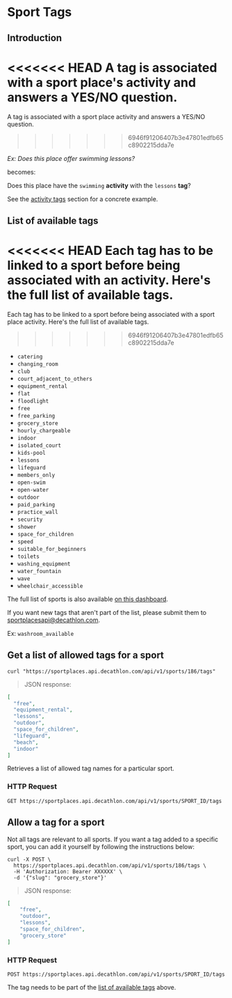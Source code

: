 # Sport Tags

## Introduction

<<<<<<< HEAD
A tag is associated with a sport place's activity and answers a YES/NO question. 
=======
A tag is associated with a sport place activity and answers a YES/NO question. 
>>>>>>> 6946f91206407b3e47801edfb65c8902215dda7e

_Ex: Does this place offer swimming lessons?_ 

becomes:

Does this place have the `swimming` **activity** with the `lessons` **tag**?

See the [activity tags](#activity-tags) section for a concrete example.

## List of available tags

<<<<<<< HEAD
Each tag has to be linked to a sport before being associated with an activity. Here's the full list of available tags.
=======
Each tag has to be linked to a sport before being associated with a sport place activity. Here's the full list of available tags.
>>>>>>> 6946f91206407b3e47801edfb65c8902215dda7e

* `catering`
* `changing_room`
* `club`
* `court_adjacent_to_others`
* `equipment_rental`
* `flat`
* `floodlight`
* `free`
* `free_parking`
* `grocery_store`
* `hourly_chargeable`
* `indoor`
* `isolated_court`
* `kids-pool`
* `lessons`
* `lifeguard`
* `members_only`
* `open-swim`
* `open-water`
* `outdoor`
* `paid_parking`
* `practice_wall`
* `security`
* `shower`
* `space_for_children`
* `speed`
* `suitable_for_beginners`
* `toilets`
* `washing_equipment`
* `water_fountain`
* `wave`
* `wheelchair_accessible`

The full list of sports is also available <a href="https://app.periscopedata.com/shared/92a812b0-d876-4dde-8d4a-b4b5b0a1f157?" target="_blank">on this dashboard</a>.

<aside class="notice">
If you want new tags that aren't part of the list, please submit them to
<a href="mailto:sportplacesapi@decathlon.com">sportplacesapi@decathlon.com</a>.

Ex: `washroom_available` 
</aside>

## Get a list of allowed tags for a sport

```shell
curl "https://sportplaces.api.decathlon.com/api/v1/sports/186/tags"
```

> JSON response:

```json
[
  "free",
  "equipment_rental",
  "lessons",
  "outdoor",
  "space_for_children",
  "lifeguard",
  "beach",
  "indoor"
]
```

Retrieves a list of allowed tag names for a particular sport.

### HTTP Request

`GET https://sportplaces.api.decathlon.com/api/v1/sports/SPORT_ID/tags`

## Allow a tag for a sport

Not all tags are relevant to all sports. If you want a tag added to a specific sport, you can add it yourself by following the instructions below:

```shell
curl -X POST \
  https://sportplaces.api.decathlon.com/api/v1/sports/186/tags \
  -H 'Authorization: Bearer XXXXXX' \
  -d '{"slug": "grocery_store"}'
```

> JSON response:

```json
[
    "free",
    "outdoor",
    "lessons",
    "space_for_children",
    "grocery_store"
]
```

### HTTP Request

`POST https://sportplaces.api.decathlon.com/api/v1/sports/SPORT_ID/tags`

The tag needs to be part of the [list of available tags](#sport-tags) above.
